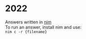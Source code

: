 # 2022
Answers written in [nim](https://nim-lang.org/)  
To run an answer, install nim and use:  
``` nim c -r {filename} ```